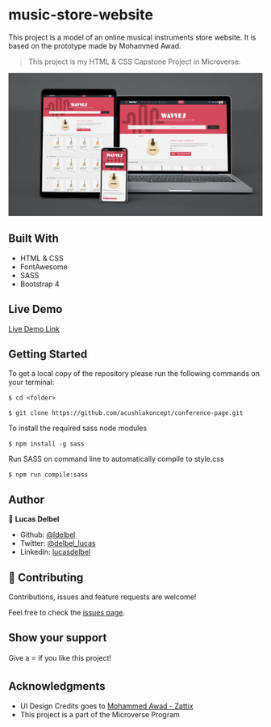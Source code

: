 # music-store-website
This project is a model of an online musical instruments store website. It is based on the prototype made by Mohammed Awad. 
> This project is my HTML & CSS Capstone Project in Microverse.

![screenshot](./images/screenshot1.png)

## Built With

- HTML & CSS
- FontAwesome
- SASS
- Bootstrap 4

## Live Demo

[Live Demo Link]()

## Getting Started

To get a local copy of the repository please run the following commands on your terminal:

```
$ cd <folder>
```

```
$ git clone https://github.com/acushlakoncept/conference-page.git
```

To install the required sass node modules

```
$ npm install -g sass

```

Run SASS on command line to automatically compile to style.css

```
$ npm run compile:sass

```
## Author

👤 **Lucas Delbel**

- Github: [@ldelbel](https://github.com/ldelbel)
- Twitter: [@delbel_lucas](https://twitter.com/delbel_lucas)
- Linkedin: [lucasdelbel](https://www.linkedin.com/in/lucasdelbel/)

## 🤝 Contributing

Contributions, issues and feature requests are welcome!

Feel free to check the [issues page](https://github.com/ldelbel/music-store-website/issues).

## Show your support

Give a ⭐️ if you like this project!

## Acknowledgments

- UI Design Credits goes to [Mohammed Awad - Zattix](https://www.behance.net/gallery/24796463/ZATTIX)
- This project is a part of the Microverse Program
